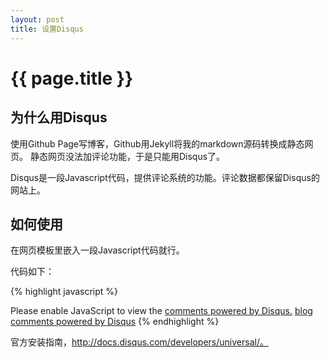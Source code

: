 ```yaml
---
layout: post
title: 设置Disqus
---
```


# {{ page.title }}

## 为什么用Disqus

使用Github Page写博客，Github用Jekyll将我的markdown源码转换成静态网页。
静态网页没法加评论功能，于是只能用Disqus了。

Disqus是一段Javascript代码，提供评论系统的功能。评论数据都保留Disqus的
网站上。

## 如何使用

在网页模板里嵌入一段Javascript代码就行。

代码如下：

{% highlight javascript %}
<div id="disqus_thread"></div>
<script type="text/javascript">
    /* * * CONFIGURATION VARIABLES: EDIT BEFORE PASTING INTO YOUR WEBPAGE * * */
    var disqus_shortname = 'example'; // required: replace example with your forum shortname

    // The following are highly recommended additional parameters. Remove the slashes in front to use.
    // var disqus_identifier = 'unique_dynamic_id_1234';
    // var disqus_url = 'http://example.com/permalink-to-page.html';

    /* * * DON'T EDIT BELOW THIS LINE * * */
    (function() {
        var dsq = document.createElement('script'); dsq.type = 'text/javascript'; dsq.async = true;
        dsq.src = 'http://' + disqus_shortname + '.disqus.com/embed.js';
        (document.getElementsByTagName('head')[0] || document.getElementsByTagName('body')[0]).appendChild(dsq);
    })();
</script>
<noscript>Please enable JavaScript to view the <a href="http://disqus.com/?ref_noscript">comments powered by Disqus.</a></noscript>
<a href="http://disqus.com" class="dsq-brlink">blog comments powered by <span class="logo-disqus">Disqus</span></a>
{% endhighlight %}

官方安装指南，http://docs.disqus.com/developers/universal/。
